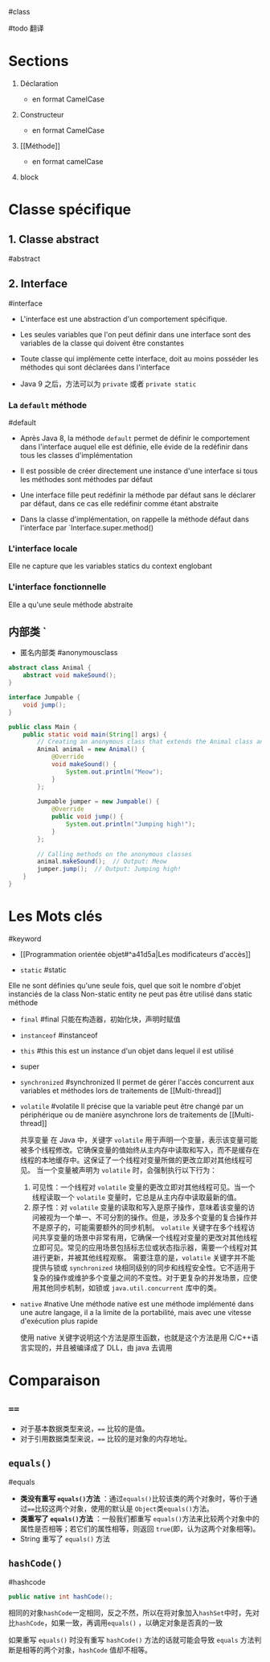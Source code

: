 #class 

#todo 翻译

# Sections

1. Déclaration
	- en format CamelCase
	
2. Constructeur
	- en format CamelCase
	
3. [[Méthode]]
	- en format camelCase
	
4. block

# Classe spécifique

## 1. Classe abstract 
#abstract 

## 2. Interface 
#interface 

- L'interface est une abstraction d'un comportement spécifique.
- Les seules variables que l'on peut définir dans une interface sont des variables de la classe qui doivent être constantes 
- Toute classe qui implémente cette interface, doit au moins posséder les méthodes qui sont déclarées dans l'interface

- Java 9 之后，方法可以为 `private` 或者 `private static`

### La `default` méthode
#default

- Après Java 8, la méthode `default` permet de définir le comportement dans l'interface auquel elle est définie, elle évide de la redéfinir dans tous les classes d'implémentation 

- Il est possible de créer directement une instance d'une interface si tous les méthodes sont méthodes par défaut
- Une interface fille peut redéfinir la méthode par défaut sans le déclarer par défaut, dans ce cas elle redéfinir comme étant abstraite

- Dans la classe d'implémentation, on rappelle la méthode défaut dans l'interface par `Interface.super.method()

### L'interface locale

Elle ne capture que les variables statics du context englobant

### L'interface fonctionnelle

Elle a qu'une seule méthode abstraite

## 内部类 `

- 匿名内部类 #anonymousclass 

``` java
abstract class Animal {
    abstract void makeSound();
}

interface Jumpable {
    void jump();
}

public class Main {
    public static void main(String[] args) {
        // Creating an anonymous class that extends the Animal class and implements the Jumpable interface
        Animal animal = new Animal() {
            @Override
            void makeSound() {
                System.out.println("Meow");
            }
        };
        
        Jumpable jumper = new Jumpable() {
            @Override
            public void jump() {
                System.out.println("Jumping high!");
            }
        };
        
        // Calling methods on the anonymous classes
        animal.makeSound();  // Output: Meow
        jumper.jump();  // Output: Jumping high!
    }
}
```

# Les Mots clés
#keyword

- [[Programmation orientée objet#^a41d5a|Les modificateurs d'accès]] 

- `static` #static 

Elle ne sont définies qu'une seule fois, quel que soit le nombre d'objet instanciés de la class
Non-static entity ne peut pas être utilisé dans static méthode

- `final` #final
	只能在构造器，初始化块，声明时赋值

- `instanceof` #instanceof 

- `this` #this 
	this est un instance d'un objet dans lequel il est utilisé
	
- super

- `synchronized` #synchronized
	Il permet de gérer l'accès concurrent aux variables et méthodes lors de traitements de [[Multi-thread]]

- `volatile` #volatile
	Il précise que la variable peut être changé par un périphérique ou de manière asynchrone  lors de traitements de [[Multi-thread]]
	
	共享变量
	在 Java 中，关键字 `volatile` 用于声明一个变量，表示该变量可能被多个线程修改。它确保变量的值始终从主内存中读取和写入，而不是缓存在线程的本地缓存中。这保证了一个线程对变量所做的更改立即对其他线程可见。
	当一个变量被声明为 `volatile` 时，会强制执行以下行为：
	1.  可见性：一个线程对 `volatile` 变量的更改立即对其他线程可见。当一个线程读取一个 `volatile` 变量时，它总是从主内存中读取最新的值。
	2.  原子性：对 `volatile` 变量的读取和写入是原子操作，意味着该变量的访问被视为一个单一、不可分割的操作。但是，涉及多个变量的复合操作并不是原子的，可能需要额外的同步机制。
	`volatile` 关键字在多个线程访问共享变量的场景中非常有用，它确保一个线程对变量的更改对其他线程立即可见。常见的应用场景包括标志位或状态指示器，需要一个线程对其进行更新，并被其他线程观察。
	需要注意的是，`volatile` 关键字并不能提供与锁或 `synchronized` 块相同级别的同步和线程安全性。它不适用于复杂的操作或维护多个变量之间的不变性。对于更复杂的并发场景，应使用其他同步机制，如锁或 `java.util.concurrent` 库中的类。

- `native` #native
	Une méthode native est une méthode implémenté dans une autre langage, il a la limite de la portabilité, mais avec une vitesse d'exécution plus rapide 

	使用 native 关键字说明这个方法是原生函数，也就是这个方法是用 C/C++语言实现的，并且被编译成了 DLL，由 java 去调用

# Comparaison

## `==`

- 对于基本数据类型来说，`==` 比较的是值。
- 对于引用数据类型来说，`==` 比较的是对象的内存地址。

## `equals()` 
#equals 

- **类没有重写 `equals()`方法** ：通过`equals()`比较该类的两个对象时，等价于通过`==`比较这两个对象，使用的默认是 `Object`类`equals()`方法。
- **类重写了 `equals()`方法** ：一般我们都重写 `equals()`方法来比较两个对象中的属性是否相等；若它们的属性相等，则返回 `true`(即，认为这两个对象相等)。
- String 重写了 `equals()` 方法

## `hashCode()`
#hashcode

``` Java
public native int hashCode();
```

相同的对象`hashCode`一定相同，反之不然，所以在将对象加入`hashSet`中时，先对比`hashCode`，如果一致，再调用`equals()` ，以确定对象是否真的一致

如果重写 `equals()` 时没有重写 `hashCode()` 方法的话就可能会导致 `equals` 方法判断是相等的两个对象，`hashCode` 值却不相等。